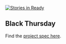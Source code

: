 [![Stories in Ready](https://badge.waffle.io/kswhyte/black_thursday.png?label=ready&title=Ready)](https://waffle.io/kswhyte/black_thursday)
## Black Thursday

Find the [project spec here](https://github.com/turingschool/curriculum/blob/master/source/projects/black_thursday.markdown).
